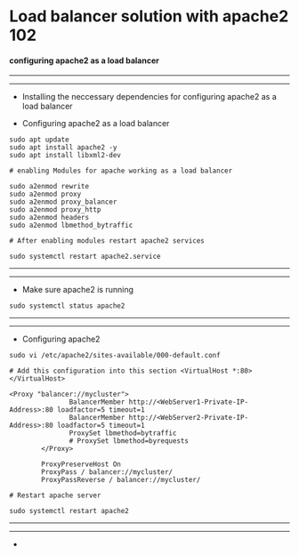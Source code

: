 # Load balancer solution with apache2 102


#### configuring apache2 as a load balancer
---



---
+ Installing the neccessary dependencies for configuring apache2 as a load balancer

+ Configuring apache2 as a load balancer

```
sudo apt update
sudo apt install apache2 -y
sudo apt install libxml2-dev

# enabling Modules for apache working as a load balancer

sudo a2enmod rewrite
sudo a2enmod proxy
sudo a2enmod proxy_balancer
sudo a2enmod proxy_http
sudo a2enmod headers
sudo a2enmod lbmethod_bytraffic

# After enabling modules restart apache2 services

sudo systemctl restart apache2.service
```

---




---

+ Make sure apache2 is running

```
sudo systemctl status apache2
```
---


---

+ Configuring apache2

```
sudo vi /etc/apache2/sites-available/000-default.conf

# Add this configuration into this section <VirtualHost *:80>  </VirtualHost>

<Proxy "balancer://mycluster">
               BalancerMember http://<WebServer1-Private-IP-Address>:80 loadfactor=5 timeout=1
               BalancerMember http://<WebServer2-Private-IP-Address>:80 loadfactor=5 timeout=1
               ProxySet lbmethod=bytraffic
               # ProxySet lbmethod=byrequests
        </Proxy>

        ProxyPreserveHost On
        ProxyPass / balancer://mycluster/
        ProxyPassReverse / balancer://mycluster/

# Restart apache server

sudo systemctl restart apache2
```
---


---


+ 